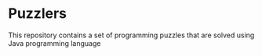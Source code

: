 # Puzzlers
This repository contains a set of programming puzzles that are solved using Java programming language
